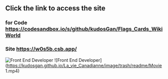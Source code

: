 

## Click  the link  to access  the site 

### for Code     https://codesandbox.io/s/github/kudosGan/Flags_Cards_WikiWorld

### Site  https://w0s5b.csb.app/


![Front End Developer](https://kudosgan.github.io/La_vie_Canadianne/image/Flags/country_bio.GIF)
![Front End Developer](https://kudosgan.github.io/La_vie_Canadianne/image/trash/readme/Movie 1.mp4)


